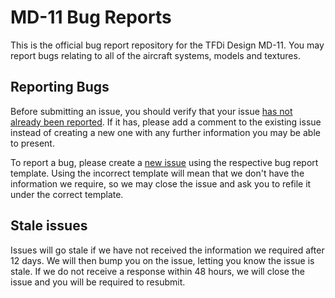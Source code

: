 # MD-11 Bug Reports
This is the official bug report repository for the TFDi Design MD-11. You may report bugs relating to all of the aircraft systems, models and textures.

## Reporting Bugs
Before submitting an issue, you should verify that your issue [has not already been reported](https://github.com/invernyx/md11-bugs/issues?q=is%3Aissue+is%3Aopen+label%3Abug%2C%22verification+required%22). If it has, please add a comment to the existing issue instead of creating a new one with any further information you may be able to present.

To report a bug, please create a [new issue](https://github.com/invernyx/md11-bugs/issues/new/choose) using the respective bug report template. Using the incorrect template will mean that we don't have the information we require, so we may close the issue and ask you to refile it under the correct template.

## Stale issues
Issues will go stale if we have not received the information we required after 12 days. We will then bump you on the issue, letting you know the issue is stale. If we do not receive a response within 48 hours, we will close the issue and you will be required to resubmit.
